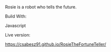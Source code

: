 Rosie is a robot who tells the future.

Build With:

Javascript


Live version: 

 https://csabesz91.github.io/RosieTheFortuneTeller/
